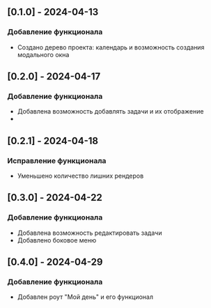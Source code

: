 ## [0.1.0] - 2024-04-13
### Добавление функционала
- Создано дерево проекта: календарь и возможность создания
модального окна 

## [0.2.0] - 2024-04-17
### Добавление функционала
- Добавлена возможность добавлять задачи и их отображение 
- 
## [0.2.1] - 2024-04-18
### Исправление функционала
- Уменьшено количество лишних рендеров

## [0.3.0] - 2024-04-22
### Добавление функционала
- Добавлена возможность редактировать задачи
- Добавлено боковое меню

## [0.4.0] - 2024-04-29
### Добавление функционала
- Добавлен роут "Мой день" и его функционал
